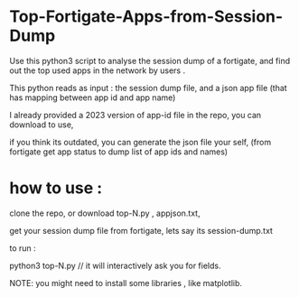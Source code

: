 # Top-Fortigate-Apps-from-Session-Dump

Use this python3 script to analyse the session dump of a fortigate, and find out the top used apps in the network by users .

This python reads as input : the session dump file, and a json app file (that has mapping between app id and app name)

I already provided a 2023 version of app-id file in the repo, you can download to use, 

if you think its outdated, you can generate the json file your self, (from fortigate get app status to dump list of app ids and names)


# how to use :

clone the repo, or download  top-N.py , appjson.txt, 

get your session dump file from fortigate, lets say its session-dump.txt


to run :

python3 top-N.py   // it will interactively ask you for fields.

NOTE: you might need to install some libraries , like matplotlib.
